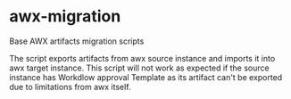 # awx-migration
Base AWX artifacts migration scripts

The script exports artifacts from awx source instance and imports it into awx target instance.
This script will not work as expected if the source instance has Workdlow approval Template as its artifact can't be exported due to limitations from awx itself.
 
